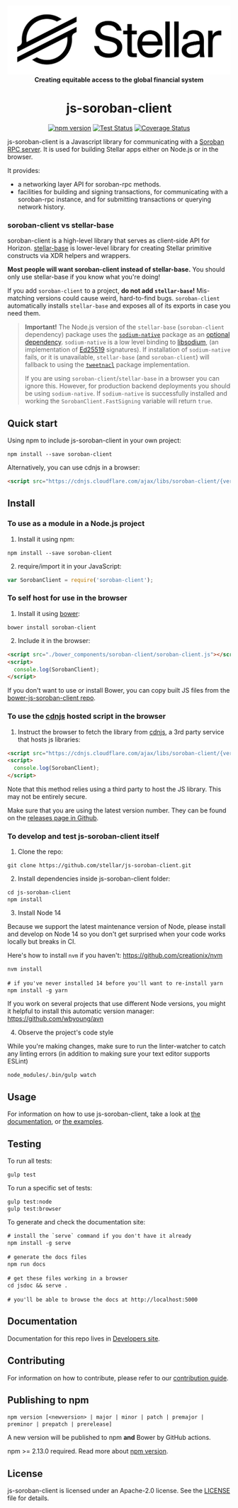 <div align="center">
  <img alt="Stellar" src="https://github.com/stellar/.github/raw/master/stellar-logo.png" width="558" />
  <br/>
  <strong>Creating equitable access to the global financial system</strong>
  <h1>js-soroban-client</h1>
</div>

<p align="center">
  <a href="https://badge.fury.io/js/soroban-client"><img src="https://badge.fury.io/js/soroban-client.svg" alt="npm version" height="18"></a>
  <a href="https://github.com/stellar/js-soroban-client/actions/workflows/tests.yml"><img alt="Test Status" src="https://github.com/stellar/js-soroban-client/actions/workflows/tests.yml/badge.svg" /></a>
  <a href="https://coveralls.io/github/stellar/js-soroban-client?branch=master"><img alt="Coverage Status" src="https://coveralls.io/repos/stellar/js-soroban-client/badge.svg?branch=master&service=github" /></a>
</p>

js-soroban-client is a Javascript library for communicating with a
[Soroban RPC server](https://github.com/stellar/go/tree/master/services/soroban-rpc).
It is used for building Stellar apps either on Node.js or in the browser.

It provides:

- a networking layer API for soroban-rpc methods.
- facilities for building and signing transactions, for communicating with a
  soroban-rpc instance, and for submitting transactions or querying network
  history.

### soroban-client vs stellar-base

soroban-client is a high-level library that serves as client-side API for Horizon.
[stellar-base](https://github.com/stellar/js-stellar-base) is lower-level
library for creating Stellar primitive constructs via XDR helpers and wrappers.

**Most people will want soroban-client instead of stellar-base.** You should only
use stellar-base if you know what you're doing!

If you add `soroban-client` to a project, **do not add `stellar-base`!** Mis-matching
versions could cause weird, hard-to-find bugs. `soroban-client` automatically
installs `stellar-base` and exposes all of its exports in case you need them.

> **Important!** The Node.js version of the `stellar-base` (`soroban-client` dependency) package
> uses the [`sodium-native`](https://www.npmjs.com/package/sodium-native) package as
> an [optional dependency](https://docs.npmjs.com/files/package.json#optionaldependencies). `sodium-native` is
> a low level binding to [libsodium](https://github.com/jedisct1/libsodium),
> (an implementation of [Ed25519](https://ed25519.cr.yp.to/) signatures).
> If installation of `sodium-native` fails, or it is unavailable, `stellar-base` (and `soroban-client`) will
> fallback to using the [`tweetnacl`](https://www.npmjs.com/package/tweetnacl) package implementation.
>
> If you are using `soroban-client`/`stellar-base` in a browser you can ignore
> this. However, for production backend deployments you should be
> using `sodium-native`. If `sodium-native` is successfully installed and working the
> `SorobanClient.FastSigning` variable will return `true`.

## Quick start

Using npm to include js-soroban-client in your own project:

```shell
npm install --save soroban-client
```

Alternatively, you can use cdnjs in a browser:

```html
<script src="https://cdnjs.cloudflare.com/ajax/libs/soroban-client/{version}/soroban-client.js"></script>
````

## Install

### To use as a module in a Node.js project

1. Install it using npm:

```shell
npm install --save soroban-client
```

2. require/import it in your JavaScript:

```js
var SorobanClient = require('soroban-client');
```

### To self host for use in the browser

1. Install it using [bower](http://bower.io):

```shell
bower install soroban-client
```

2. Include it in the browser:

```html
<script src="./bower_components/soroban-client/soroban-client.js"></script>
<script>
  console.log(SorobanClient);
</script>
```

If you don't want to use or install Bower, you can copy built JS files from the
[bower-js-soroban-client
repo](https://github.com/stellar/bower-js-soroban-client).

### To use the [cdnjs](https://cdnjs.com/libraries/soroban-client) hosted script in the browser

1. Instruct the browser to fetch the library from
   [cdnjs](https://cdnjs.com/libraries/soroban-client), a 3rd party service that
   hosts js libraries:

```html
<script src="https://cdnjs.cloudflare.com/ajax/libs/soroban-client/{version}/soroban-client.js"></script>
<script>
  console.log(SorobanClient);
</script>
```

Note that this method relies using a third party to host the JS library. This
may not be entirely secure.

Make sure that you are using the latest version number. They can be found on the
[releases page in Github](https://github.com/stellar/js-soroban-client/releases).

### To develop and test js-soroban-client itself

1. Clone the repo:

```shell
git clone https://github.com/stellar/js-soroban-client.git
```

2. Install dependencies inside js-soroban-client folder:

```shell
cd js-soroban-client
npm install
```

3. Install Node 14

Because we support the latest maintenance version of Node, please install and develop on Node 14 so you don't get surprised when your code works locally but breaks in CI.

Here's how to install `nvm` if you haven't: https://github.com/creationix/nvm

```shell
nvm install

# if you've never installed 14 before you'll want to re-install yarn
npm install -g yarn
```

If you work on several projects that use different Node versions, you might it
helpful to install this automatic version manager:
https://github.com/wbyoung/avn

4. Observe the project's code style

While you're making changes, make sure to run the linter-watcher to catch any
   linting errors (in addition to making sure your text editor supports ESLint)

```shell
node_modules/.bin/gulp watch
````

## Usage

For information on how to use js-soroban-client, take a look at [the
documentation](https://stellar.github.io/js-soroban-client/), or [the
examples](https://github.com/stellar/js-soroban-client/tree/master/docs/reference).

## Testing

To run all tests:

```shell
gulp test
```

To run a specific set of tests:

```shell
gulp test:node
gulp test:browser
```

To generate and check the documentation site:

```shell
# install the `serve` command if you don't have it already
npm install -g serve

# generate the docs files
npm run docs

# get these files working in a browser
cd jsdoc && serve .

# you'll be able to browse the docs at http://localhost:5000
```

## Documentation

Documentation for this repo lives in
[Developers site](https://github.com/stellar/js-soroban-client/blob/master/docs/reference/readme.md).

## Contributing

For information on how to contribute, please refer to our
[contribution guide](https://github.com/stellar/js-soroban-client/blob/master/CONTRIBUTING.md).

## Publishing to npm

```
npm version [<newversion> | major | minor | patch | premajor | preminor | prepatch | prerelease]
```

A new version will be published to npm **and** Bower by GitHub actions.

npm >= 2.13.0 required. Read more about
[npm version](https://docs.npmjs.com/cli/version).

## License

js-soroban-client is licensed under an Apache-2.0 license. See the
[LICENSE](https://github.com/stellar/js-soroban-client/blob/master/LICENSE) file
for details.
